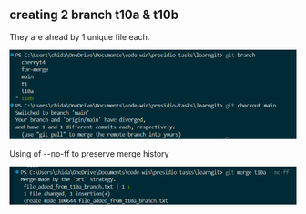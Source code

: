 ## creating 2 branch t10a & t10b

They are ahead by 1 unique file each. 

![alt text](image-27.png)

Using of --no-ff to preserve merge history

![alt text](image-28.png)